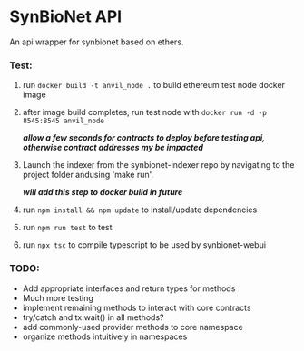 # SynBioNet API

An api wrapper for synbionet based on ethers.

### Test:

1. run `docker build -t anvil_node .` to build ethereum test node docker image

2. after image build completes, run test node with `docker run -d -p 8545:8545 anvil_node`

   **_allow a few seconds for contracts to deploy before testing api, otherwise contract addresses my be impacted_**

3. Launch the indexer from the synbionet-indexer repo by navigating to the project folder andusing 'make run'.

   **_will add this step to docker build in future_**

4. run `npm install && npm update` to install/update dependencies

5. run `npm run test` to test

6. run `npx tsc` to compile typescript to be used by synbionet-webui

### TODO:

- Add appropriate interfaces and return types for methods
- Much more testing
- implement remaining methods to interact with core contracts
- try/catch and tx.wait() in all methods?
- add commonly-used provider methods to core namespace
- organize methods intuitively in namespaces
